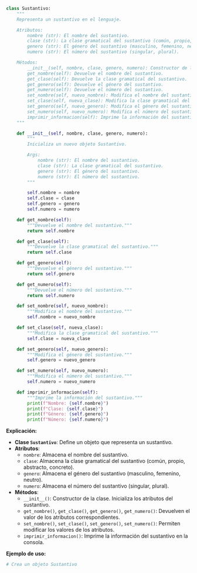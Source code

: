 ```python
class Sustantivo:
    """
    Representa un sustantivo en el lenguaje.

    Atributos:
        nombre (str): El nombre del sustantivo.
        clase (str): La clase gramatical del sustantivo (común, propio, abstracto, concreto).
        genero (str): El género del sustantivo (masculino, femenino, neutro).
        numero (str): El número del sustantivo (singular, plural).

    Métodos:
        __init__(self, nombre, clase, genero, numero): Constructor de la clase.
        get_nombre(self): Devuelve el nombre del sustantivo.
        get_clase(self): Devuelve la clase gramatical del sustantivo.
        get_genero(self): Devuelve el género del sustantivo.
        get_numero(self): Devuelve el número del sustantivo.
        set_nombre(self, nuevo_nombre): Modifica el nombre del sustantivo.
        set_clase(self, nueva_clase): Modifica la clase gramatical del sustantivo.
        set_genero(self, nuevo_genero): Modifica el género del sustantivo.
        set_numero(self, nuevo_numero): Modifica el número del sustantivo.
        imprimir_informacion(self): Imprime la información del sustantivo.
    """

    def __init__(self, nombre, clase, genero, numero):
        """
        Inicializa un nuevo objeto Sustantivo.

        Args:
            nombre (str): El nombre del sustantivo.
            clase (str): La clase gramatical del sustantivo.
            genero (str): El género del sustantivo.
            numero (str): El número del sustantivo.
        """

        self.nombre = nombre
        self.clase = clase
        self.genero = genero
        self.numero = numero

    def get_nombre(self):
        """Devuelve el nombre del sustantivo."""
        return self.nombre

    def get_clase(self):
        """Devuelve la clase gramatical del sustantivo."""
        return self.clase

    def get_genero(self):
        """Devuelve el género del sustantivo."""
        return self.genero

    def get_numero(self):
        """Devuelve el número del sustantivo."""
        return self.numero

    def set_nombre(self, nuevo_nombre):
        """Modifica el nombre del sustantivo."""
        self.nombre = nuevo_nombre

    def set_clase(self, nueva_clase):
        """Modifica la clase gramatical del sustantivo."""
        self.clase = nueva_clase

    def set_genero(self, nuevo_genero):
        """Modifica el género del sustantivo."""
        self.genero = nuevo_genero

    def set_numero(self, nuevo_numero):
        """Modifica el número del sustantivo."""
        self.numero = nuevo_numero

    def imprimir_informacion(self):
        """Imprime la información del sustantivo."""
        print(f"Nombre: {self.nombre}")
        print(f"Clase: {self.clase}")
        print(f"Género: {self.genero}")
        print(f"Número: {self.numero}")
```

**Explicación:**

* **Clase `Sustantivo`**: Define un objeto que representa un sustantivo.
* **Atributos**:
    * `nombre`: Almacena el nombre del sustantivo.
    * `clase`: Almacena la clase gramatical del sustantivo (común, propio, abstracto, concreto).
    * `genero`: Almacena el género del sustantivo (masculino, femenino, neutro).
    * `numero`: Almacena el número del sustantivo (singular, plural).
* **Métodos**:
    * `__init__()`: Constructor de la clase. Inicializa los atributos del sustantivo.
    * `get_nombre()`, `get_clase()`, `get_genero()`, `get_numero()`: Devuelven el valor de los atributos correspondientes.
    * `set_nombre()`, `set_clase()`, `set_genero()`, `set_numero()`: Permiten modificar los valores de los atributos.
    * `imprimir_informacion()`: Imprime la información del sustantivo en la consola.

**Ejemplo de uso:**

```python
# Crea un objeto Sustantivo
